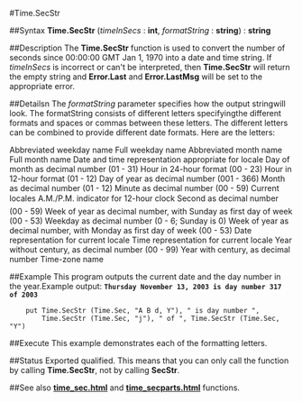 
#Time.SecStr

##Syntax
**Time.SecStr** (_timeInSecs_ : **int**, _formatString_ : **string**) : **string**



##Description
The **Time.SecStr** function is used to convert the number of seconds since 00:00:00 GMT Jan 1, 1970 into a date and time string.
If _timeInSecs_ is incorrect or can't be interpreted, then **Time.SecStr** will return the empty string and **Error.Last** and **Error.LastMsg** will be set to the appropriate error.



##Detailsn
The _formatString_ parameter specifies how the output stringwill look. The formatString consists of different letters specifyingthe different formats and spaces or commas between these letters. The different letters can be combined to provide different date formats.
Here are the letters:

Abbreviated weekday name
Full weekday name
Abbreviated month name
Full month name
Date and time representation appropriate for locale
Day of month as decimal number (01 - 31)
Hour in 24-hour format (00 - 23)
Hour in 12-hour format (01 - 12)
Day of year as decimal number (001 - 366)
Month as decimal number (01 - 12)
Minute as decimal number (00 - 59)
Current locale&#146;s A.M./P.M. indicator for 12-hour clock
Second as decimal number (00 - 59)
Week of year as decimal number, with Sunday as first day of week (00 - 53)
Weekday as decimal number (0 - 6; Sunday is 0)
Week of year as decimal number, with Monday as first day of week (00 - 53)
Date representation for current locale
Time representation for current locale
Year without century, as decimal number (00 - 99)
Year with century, as decimal number
Time-zone name




##Example
This program outputs the current date and the day number in the year.Example output: **`Thursday November 13, 2003 is day number 317 of 2003`**


        put Time.SecStr (Time.Sec, "A B d, Y"), " is day number ",
            Time.SecStr (Time.Sec, "j"), " of ", Time.SecStr (Time.Sec, "Y")
##Execute
This example demonstrates each of the formatting letters.




##Status
Exported qualified.
This means that you can only call the function by calling **Time.SecStr**, not by calling **SecStr**.



##See also
**[time_sec.html](Time.Sec)** and **[time_secparts.html](Time.SecParts)** functions.


